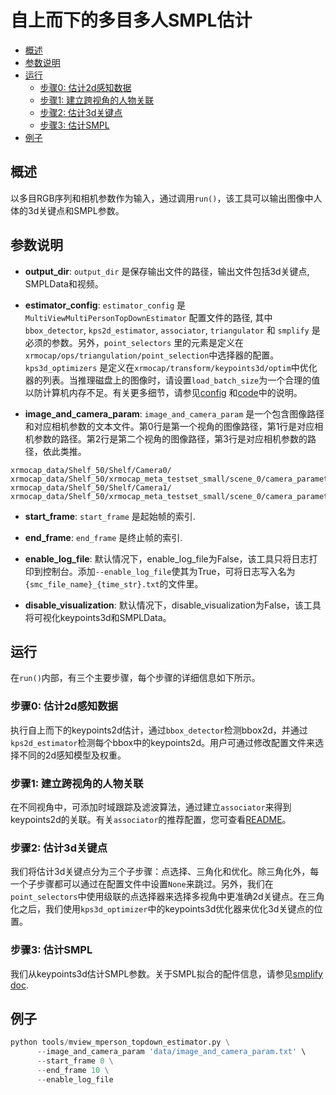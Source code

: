# 自上而下的多目多人SMPL估计

- [概述](#概述)
- [参数说明](#参数说明)
- [运行](#运行)
  - [步骤0: 估计2d感知数据](#步骤0-估计2d感知数据)
  - [步骤1: 建立跨视角的人物关联](#步骤1-建立跨视角的人物关联)
  - [步骤2: 估计3d关键点](#步骤2-估计3d关键点)
  - [步骤3: 估计SMPL](#步骤3-估计smpl)
- [例子](#例子)

## 概述

以多目RGB序列和相机参数作为输入，通过调用`run()`，该工具可以输出图像中人体的3d关键点和SMPL参数。

## 参数说明

- **output_dir**:
`output_dir` 是保存输出文件的路径，输出文件包括3d关键点, SMPLData和视频。

- **estimator_config**:
`estimator_config` 是 `MultiViewMultiPersonTopDownEstimator` 配置文件的路径, 其中 `bbox_detector`, `kps2d_estimator`, `associator`, `triangulator` 和 `smplify` 是必须的参数。另外，`point_selectors` 里的元素是定义在`xrmocap/ops/triangulation/point_selection`中选择器的配置。 `kps3d_optimizers` 是定义在`xrmocap/transform/keypoints3d/optim`中优化器的列表。当推理磁盘上的图像时，请设置`load_batch_size`为一个合理的值以防计算机内存不足。有关更多细节，请参见[config](../../../configs/modules/core/estimation/mview_mperson_topdown_estimator.py) 和[code](../../../xrmocap/core/estimation/mview_mperson_topdown_estimator.py)中的说明。

- **image_and_camera_param**:
`image_and_camera_param` 是一个包含图像路径和对应相机参数的文本文件。第0行是第一个视角的图像路径，第1行是对应相机参数的路径。第2行是第二个视角的图像路径，第3行是对应相机参数的路径，依此类推。
```text
xrmocap_data/Shelf_50/Shelf/Camera0/
xrmocap_data/Shelf_50/xrmocap_meta_testset_small/scene_0/camera_parameters/fisheye_param_00.json
xrmocap_data/Shelf_50/Shelf/Camera1/
xrmocap_data/Shelf_50/xrmocap_meta_testset_small/scene_0/camera_parameters/fisheye_param_01.json
```

- **start_frame**:
`start_frame` 是起始帧的索引.

- **end_frame**:
`end_frame` 是终止帧的索引.

- **enable_log_file**:
默认情况下，enable_log_file为False，该工具只将日志打印到控制台。添加`--enable_log_file`使其为True，可将日志写入名为` {smc_file_name}_{time_str}.txt`的文件里。

- **disable_visualization**:
默认情况下，disable_visualization为False，该工具将可视化keypoints3d和SMPLData。

## 运行

在`run()`内部，有三个主要步骤，每个步骤的详细信息如下所示。

### 步骤0: 估计2d感知数据

执行自上而下的keypoints2d估计，通过`bbox_detector`检测bbox2d，并通过`kps2d_estimator`检测每个bbox中的keypoints2d。用户可通过修改配置文件来选择不同的2d感知模型及权重。

### 步骤1: 建立跨视角的人物关联
在不同视角中，可添加时域跟踪及滤波算法，通过建立`associator`来得到keypoints2d的关联。有关`associator`的推荐配置，您可查看[README](../../../configs/mvpose_tracking/README.md)。

### 步骤2: 估计3d关键点

我们将估计3d关键点分为三个子步骤：点选择、三角化和优化。除三角化外，每一个子步骤都可以通过在配置文件中设置`None`来跳过。另外，我们在`point_selectors`中使用级联的点选择器来选择多视角中更准确2d关键点。在三角化之后，我们使用`kps3d_optimizer`中的keypoints3d优化器来优化3d关键点的位置。

### 步骤3: 估计SMPL

我们从keypoints3d估计SMPL参数。关于SMPL拟合的配件信息，请参见[smplify doc](../../../docs/en/model/smplify.md).

## 例子

```python
python tools/mview_mperson_topdown_estimator.py \
      --image_and_camera_param 'data/image_and_camera_param.txt' \
      --start_frame 0 \
      --end_frame 10 \
      --enable_log_file
```
